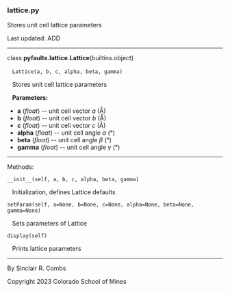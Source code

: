 ### lattice.py

Stores unit cell lattice parameters

Last updated: ADD

---
class **pyfaults.lattice.Lattice**(builtins.object)

&nbsp;&nbsp; `Lattice(a, b, c, alpha, beta, gamma)`

&nbsp;&nbsp; Stores unit cell lattice parameters

&nbsp;&nbsp; **Parameters:**

* **a** (*float*) -- unit cell vector *a* (Å)
* **b** (*float*) -- unit cell vector *b* (Å)
* **c** (*float*) -- unit cell vector *c* (Å)
* **alpha** (*float*) -- unit cell angle *α* (°)
* **beta** (*float*) -- unit cell angle *β* (°)
* **gamma** (*float*) -- unit cell angle *γ* (°)

---
Methods:

`__init__(self, a, b, c, alpha, beta, gamma)`

&nbsp;&nbsp; Initialization, defines Lattice defaults

`setParam(self, a=None, b=None, c=None, alpha=None, beta=None, gamma=None)`

&nbsp;&nbsp; Sets parameters of Lattice

`display(self)`

&nbsp;&nbsp; Prints lattice parameters

---
By Sinclair R. Combs

Copyright 2023 Colorado School of Mines
